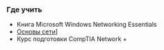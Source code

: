 ### Где учить

* Книга Microsoft Windows Networking Essentials
* [Основы сети](https://www.youtube.com/watch?v=H3BlibIF6hQ&t=0s)]
* Курс подготовки CompTIA Network +

